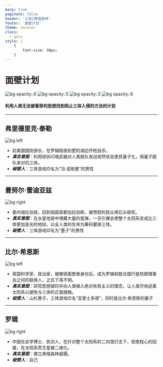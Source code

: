 ```yaml
---
marp: true
paginate: false
header: '三体2黑暗森林'
footer: '面壁计划'
theme: uncover
class:
  - gaia
style: |
    {
        font-size: 30px;
    }
---
```




# 面壁计划

![bg opacity:.6](https://mg.meiflower.top/oss/threebody/02.png)
![bg opacity:.5](https://mg.meiflower.top/oss/threebody/03.png)
![bg opacity:.5](https://mg.meiflower.top/oss/threebody/043.png)
![bg opacity:.6](https://mg.meiflower.top/oss/threebody/05.png)

#### 利用人类无法被看穿的思想找到阻止三体入侵的方法的计划

---

## 弗里德里克·泰勒
<!-- _backgroundColor: black -->
<!-- _color: white -->

![bg left](https://mg.meiflower.top/oss/threebody/02.png)

<!-- _fontSize:10px; --> 

* 前美国国防部长，在罗辑隐居别墅的湖边开枪自杀。
* ***真实意图***：利用球状闪电武器对人类舰队发动突然攻击使其量子化，用量子舰队来对抗三体。
* ***破壁人***：三体游戏ID名为“冯·诺依曼”的男性

---

## 曼努尔·雷迪亚兹
<!-- _backgroundColor: white -->
<!-- _color: black -->

![bg right](https://mg.meiflower.top/oss/threebody/03.png)

* 委内瑞拉总统，回到祖国首都加拉加斯，被愤怒的民众用石头砸死。
* ***真实意图***：在水星地层中埋藏大量的氢弹，一旦引爆会使整个太阳系变成比三体更加恶劣的地狱，以全人类的生命为筹码要挟三体。
* ***破壁人***：三体游戏ID名为“墨子”的男性

---

## 比尔·希恩斯
<!-- _backgroundColor: black -->
<!-- _color: white -->

![bg left](https://mg.meiflower.top/oss/threebody/043.png)

* 英国科学家、政治家，被撤销面壁者身份后，成为罗辑和联合国行星防御理事会之间的联络人，之后下落不明。
* ***真实意图***：研究思想钢印并向人类植入绝对失败主义的理念，让人类尽快逃离太阳系以避免与三体的正面接触。
* ***破壁人***：山杉惠子，三体游戏ID名“亚里士多德”，同时是比尔·希恩斯的妻子

---

## 罗辑
<!-- _backgroundColor: white -->
<!-- _color: black -->

![bg right](https://mg.meiflower.top/oss/threebody/05.png)

* 中国社会学博士、执剑人，在针对整个太阳系的二向箔打击下，拒绝程心的回援，在太阳系冥王星被二维化。
* ***真实意图***：建立黑暗森林威慑。
* ***破壁人***：自己


